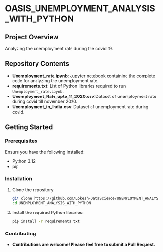 # OASIS_UNEMPLOYMENT_ANALYSIS_WITH_PYTHON

## Project Overview

Analyzing the unemployment rate during the covid 19.

## Repository Contents

- **Unemployment_rate.ipynb**: Jupyter notebook containing the complete code for analyzing the unemployment rate.
- **requirements.txt**: List of Python libraries required to run `Unemployment_rate.ipynb`.
- **Unemployment_Rate_upto_11_2020.csv**:Dataset of unemployment rate during covid till november 2020.
- **Unemployment_in_India.csv**: Dataset of unemployment rate during covid.

## Getting Started

### Prerequisites

Ensure you have the following installed:
- Python 3.12
- pip

### Installation

1. Clone the repository:
    ```bash
    git clone https://github.com/Lokesh-DataScience/UNEMPLOYMENT_ANALYSIS_WITH_PYTHON.git
    cd UNEMPLOYMENT_ANALYSIS_WITH_PYTHON
    ```

2. Install the required Python libraries:
    ```bash
    pip install -r requirements.txt
    ```
    
### Contributing
- **Contributions are welcome! Please feel free to submit a Pull Request.**
